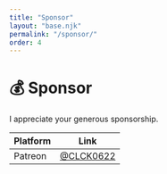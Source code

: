 ```yaml
---
title: "Sponsor"
layout: "base.njk"
permalink: "/sponsor/"
order: 4
---
```


# 💰 Sponsor

I appreciate your generous sponsorship.

| Platform | Link                          |
|----------|-------------------------------|
| Patreon  | [@CLCK0622](https://www.patreon.com/CLCK0622) |
